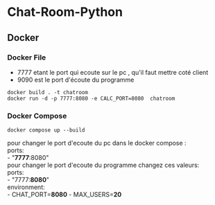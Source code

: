 # Chat-Room-Python

## Docker 

### Docker File

- 7777 etant le port qui ecoute sur le pc , qu'il faut mettre coté client
- 9090 est le port d'écoute du programme 

```
docker build . -t chatroom  
docker run -d -p 7777:8080 -e CALC_PORT=8080  chatroom
```

### Docker Compose

```
docker compose up --build
```

pour changer le port d'ecoute du pc dans le docker compose :   
    ports:  
      - "**7777**:8080"  
pour changer le port d'ecoute du programme changez ces valeurs:  
    ports:  
      - "7777:**8080**"  
    environment:  
      - CHAT_PORT=**8080** 
      - MAX_USERS=**20**  
